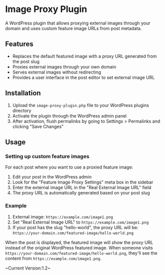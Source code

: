 # Image Proxy Plugin

A WordPress plugin that allows proxying external images through your domain and uses custom feature image URLs from post metadata.

## Features

- Replaces the default featured image with a proxy URL generated from the post slug
- Proxies external images through your own domain
- Serves external images without redirecting
- Provides a user interface in the post editor to set external image URL

## Installation

1. Upload the `image-proxy-plugin.php` file to your WordPress plugins directory
2. Activate the plugin through the WordPress admin panel
3. After activation, flush permalinks by going to Settings > Permalinks and clicking "Save Changes"

## Usage

### Setting up custom feature images

For each post where you want to use a proxied feature image:

1. Edit your post in the WordPress admin
2. Look for the "Feature Image Proxy Settings" meta box in the sidebar
3. Enter the external image URL in the "Real External Image URL" field
4. The proxy URL is automatically generated based on your post slug

### Example

1. External image: `https://example.com/image1.png`
2. Set "Real External Image URL" to `https://example.com/image1.png`
3. If your post has the slug "hello-world", the proxy URL will be: `https://your-domain.com/featured-image/hello-world.png`

When the post is displayed, the featured image will show the proxy URL instead of the original WordPress featured image.
When someone visits `https://your-domain.com/featured-image/hello-world.png`, they'll see the content from `https://example.com/image1.png`.

~Current Version:1.2~
